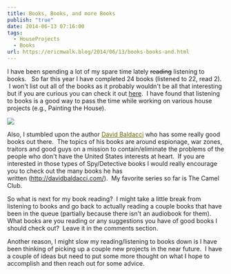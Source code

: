 ```yaml
---
title: Books, Books, and more Books
publish: "true"
date: 2014-06-13 07:16:00
tags:
  - HouseProjects
  - Books
url: https://ericmwalk.blog/2014/06/13/books-books-and.html
---
```


I have been spending a lot of my spare time lately <del>reading</del> listening to books.   So far this year I have completed 24 books (listened to 22, read 2).  I won't list out all of the books as it probably wouldn't be all that interesting but if you are curious you can check it out <a href="https://www.goodreads.com/review/list/28274725-eric-walker?read_at=2014" target="_blank" rel="noopener">here</a>.  I have found that listening to books is a good way to pass the time while working on various house projects (e.g., Painting the House).

![](https://ericmwalk.blog/uploads/2021/dd1eac7b57.jpg)

Also, I stumbled upon the author <a class="authorName" style="color: #666600;" href="https://www.goodreads.com/author/show/9291.David_Baldacci">David Baldacci</a> who has some really good books out there.  The topics of his books are around espionage, war zones, traitors and good guys on a mission to contain/eliminate the problems of the people who don't have the United States interests at heart.  If you are interested in those types of Spy/Detective books I would really encourage you to check out the many books he has written (http://davidbaldacci.com/).  My favorite series so far is The Camel Club.

So what is next for my book reading?  I might take a little break from listening to books and go back to actually reading a couple books that have been in the queue (partially because there isn't an audiobook for them).   What books are you reading or any suggestions you have of good books I should check out?  Leave it in the comments section.

Another reason, I might slow my reading/listening to books down is I have been thinking of picking up a couple new projects in the near future.  I have a couple of ideas but need to put some more thought on what I hope to accomplish and then reach out for some advice.


